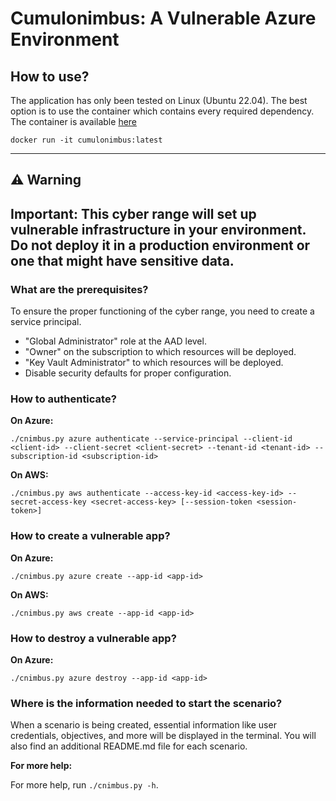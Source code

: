 # Cumulonimbus: A Vulnerable Azure Environment

## How to use?

The application has only been tested on Linux (Ubuntu 22.04). The best option is to use the container which contains every required dependency. The container is available [here](https://hub.docker.com/repository/docker/cumulonimbuscloud/cumulonimbus/general)

```shell
docker run -it cumulonimbus:latest
```

---

## ⚠️ Warning

**Important:** 
This cyber range will set up vulnerable infrastructure in your environment. Do not deploy it in a production environment or one that might have sensitive data. 
---

### What are the prerequisites?

To ensure the proper functioning of the cyber range, you need to create a service principal.
- "Global Administrator" role at the AAD level. 
- "Owner" on the subscription to which resources will be deployed. 
- "Key Vault Administrator" to which resources will be deployed.
- Disable security defaults for proper configuration.

### How to authenticate?

**On Azure:**

```shell
./cnimbus.py azure authenticate --service-principal --client-id <client-id> --client-secret <client-secret> --tenant-id <tenant-id> --subscription-id <subscription-id>
```

**On AWS:**

```shell
./cnimbus.py aws authenticate --access-key-id <access-key-id> --secret-access-key <secret-access-key> [--session-token <session-token>]
```

### How to create a vulnerable app?

**On Azure:**

```shell
./cnimbus.py azure create --app-id <app-id>
```

**On AWS:**

```shell
./cnimbus.py aws create --app-id <app-id>
```

### How to destroy a vulnerable app?

**On Azure:**

```shell
./cnimbus.py azure destroy --app-id <app-id>
```
### Where is the information needed to start the scenario?
When a scenario is being created, essential information like user credentials, objectives, and more will be displayed in the terminal.
You will also find an additional README.md file for each scenario.

**For more help:**

For more help, run `./cnimbus.py -h`.
